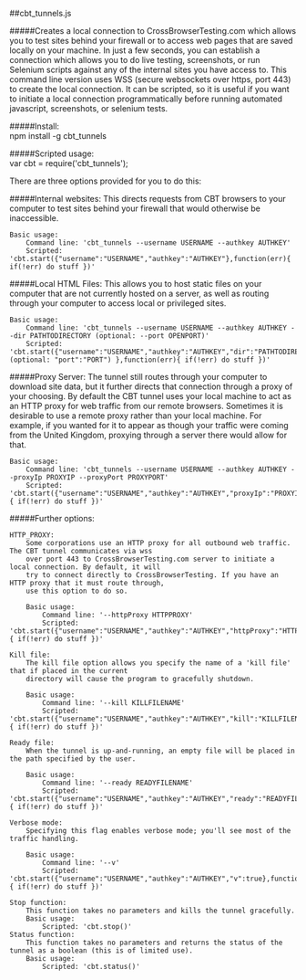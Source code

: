 ##cbt_tunnels.js 

#####Creates a local connection to CrossBrowserTesting.com which allows you to test sites behind your firewall or to access web pages that are saved locally on your machine. In just a few seconds, you can establish a connection which allows you to do live testing, screenshots, or run Selenium scripts against any of the internal sites you have access to.  This command line version uses WSS (secure websockets over https, port 443) to create the local connection.  It can be scripted, so it is useful if you want to initiate a local connection programmatically before running automated javascript, screenshots, or selenium tests.

#####Install:	
	npm install -g cbt_tunnels

#####Scripted usage:	
	var cbt = require('cbt_tunnels');

There are three options provided for you to do this:

#####Internal websites:
	This directs requests from CBT browsers to your computer to test sites behind your firewall that would otherwise
	be inaccessible.

	Basic usage: 
		Command line: 'cbt_tunnels --username USERNAME --authkey AUTHKEY'
		Scripted:	'cbt.start({"username":"USERNAME","authkey":"AUTHKEY"},function(err){ if(!err) do stuff })'

#####Local HTML Files:
	This allows you to host static files on your computer that are not currently hosted on a server, as well as
	routing through your computer to access local or privileged sites.
	
	Basic usage: 
		Command line: 'cbt_tunnels --username USERNAME --authkey AUTHKEY --dir PATHTODIRECTORY (optional: --port OPENPORT)'
		Scripted:	'cbt.start({"username":"USERNAME","authkey":"AUTHKEY","dir":"PATHTODIRECTORY", (optional: "port":"PORT") },function(err){ if(!err) do stuff })'

#####Proxy Server:
	The tunnel still routes through your computer to download site data, but it further directs that connection
	through a proxy of your choosing. By default the CBT tunnel uses your local machine to act as an HTTP proxy
	for web traffic from our remote browsers. Sometimes it is desirable to use a remote proxy rather than your 
	local machine. For example, if you wanted for it to appear as though your traffic were coming from
	the United Kingdom, proxying through a server there would allow for that.

	Basic usage: 
		Command line: 'cbt_tunnels --username USERNAME --authkey AUTHKEY --proxyIp PROXYIP --proxyPort PROXYPORT'
		Scripted: 'cbt.start({"username":"USERNAME","authkey":"AUTHKEY","proxyIp":"PROXYIP","proxyPort":"PROXYPORT"},function(err){ if(!err) do stuff })'

#####Further options:

	HTTP_PROXY:
		Some corporations use an HTTP proxy for all outbound web traffic. The CBT tunnel communicates via wss
		over port 443 to CrossBrowserTesting.com server to initiate a local connection. By default, it will
		try to connect directly to CrossBrowserTesting. If you have an HTTP proxy that it must route through, 
		use this option to do so.

		Basic usage:
			Command line: '--httpProxy HTTPPROXY'
			Scripted: 'cbt.start({"username":"USERNAME","authkey":"AUTHKEY","httpProxy":"HTTPPROXY"},function(err){ if(!err) do stuff })'

	Kill file:
		The kill file option allows you specify the name of a 'kill file' that if placed in the current 
		directory will cause the program to gracefully shutdown.

		Basic usage: 
			Command line: '--kill KILLFILENAME'
			Scripted: 'cbt.start({"username":"USERNAME","authkey":"AUTHKEY","kill":"KILLFILENAME"},function(err){ if(!err) do stuff })'

	Ready file:
		When the tunnel is up-and-running, an empty file will be placed in the path specified by the user.

		Basic usage:
			Command line: '--ready READYFILENAME'
			Scripted: 'cbt.start({"username":"USERNAME","authkey":"AUTHKEY","ready":"READYFILENAME"},function(err){ if(!err) do stuff })'

	Verbose mode:
		Specifying this flag enables verbose mode; you'll see most of the traffic handling.

		Basic usage:
			Command line: '--v'
			Scripted: 'cbt.start({"username":"USERNAME","authkey":"AUTHKEY","v":true},function(err){ if(!err) do stuff })'

	Stop function:
		This function takes no parameters and kills the tunnel gracefully.
		Basic usage:
			Scripted: 'cbt.stop()'
	Status function:
		This function takes no parameters and returns the status of the tunnel as a boolean (this is of limited use).
		Basic usage:
			Scripted: 'cbt.status()'

